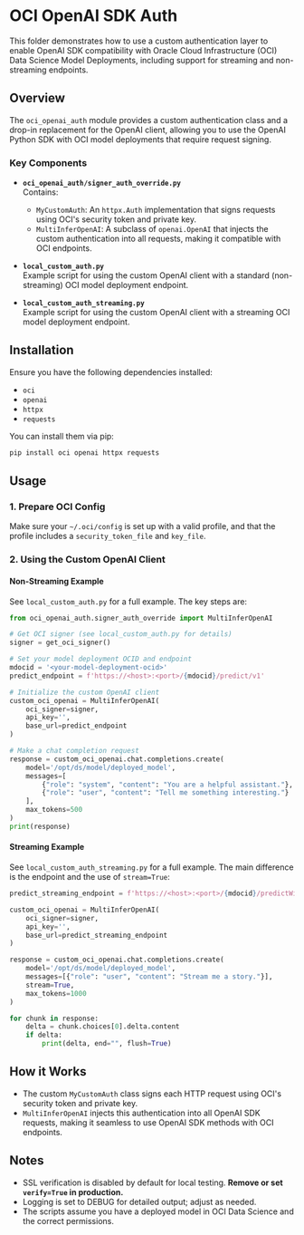 # OCI OpenAI SDK Auth

This folder demonstrates how to use a custom authentication layer to enable OpenAI SDK compatibility with Oracle Cloud Infrastructure (OCI) Data Science Model Deployments, including support for streaming and non-streaming endpoints.

## Overview

The `oci_openai_auth` module provides a custom authentication class and a drop-in replacement for the OpenAI client, allowing you to use the OpenAI Python SDK with OCI model deployments that require request signing.

### Key Components

- **`oci_openai_auth/signer_auth_override.py`**  
  Contains:
  - `MyCustomAuth`: An `httpx.Auth` implementation that signs requests using OCI's security token and private key.
  - `MultiInferOpenAI`: A subclass of `openai.OpenAI` that injects the custom authentication into all requests, making it compatible with OCI endpoints.

- **`local_custom_auth.py`**  
  Example script for using the custom OpenAI client with a standard (non-streaming) OCI model deployment endpoint.

- **`local_custom_auth_streaming.py`**  
  Example script for using the custom OpenAI client with a streaming OCI model deployment endpoint.

## Installation

Ensure you have the following dependencies installed:
- `oci`
- `openai`
- `httpx`
- `requests`

You can install them via pip:
```bash
pip install oci openai httpx requests
```

## Usage

### 1. Prepare OCI Config

Make sure your `~/.oci/config` is set up with a valid profile, and that the profile includes a `security_token_file` and `key_file`.

### 2. Using the Custom OpenAI Client

#### Non-Streaming Example

See `local_custom_auth.py` for a full example. The key steps are:

```python
from oci_openai_auth.signer_auth_override import MultiInferOpenAI

# Get OCI signer (see local_custom_auth.py for details)
signer = get_oci_signer()

# Set your model deployment OCID and endpoint
mdocid = '<your-model-deployment-ocid>'
predict_endpoint = f'https://<host>:<port>/{mdocid}/predict/v1'

# Initialize the custom OpenAI client
custom_oci_openai = MultiInferOpenAI(
    oci_signer=signer,
    api_key='',
    base_url=predict_endpoint
)

# Make a chat completion request
response = custom_oci_openai.chat.completions.create(
    model='/opt/ds/model/deployed_model',
    messages=[
        {"role": "system", "content": "You are a helpful assistant."},
        {"role": "user", "content": "Tell me something interesting."}
    ],
    max_tokens=500
)
print(response)
```

#### Streaming Example

See `local_custom_auth_streaming.py` for a full example. The main difference is the endpoint and the use of `stream=True`:

```python
predict_streaming_endpoint = f'https://<host>:<port>/{mdocid}/predictWithResponseStream/v1'

custom_oci_openai = MultiInferOpenAI(
    oci_signer=signer,
    api_key='',
    base_url=predict_streaming_endpoint
)

response = custom_oci_openai.chat.completions.create(
    model='/opt/ds/model/deployed_model',
    messages=[{"role": "user", "content": "Stream me a story."}],
    stream=True,
    max_tokens=1000
)

for chunk in response:
    delta = chunk.choices[0].delta.content
    if delta:
        print(delta, end="", flush=True)
```

## How it Works

- The custom `MyCustomAuth` class signs each HTTP request using OCI's security token and private key.
- `MultiInferOpenAI` injects this authentication into all OpenAI SDK requests, making it seamless to use OpenAI SDK methods with OCI endpoints.

## Notes

- SSL verification is disabled by default for local testing. **Remove or set `verify=True` in production.**
- Logging is set to DEBUG for detailed output; adjust as needed.
- The scripts assume you have a deployed model in OCI Data Science and the correct permissions.